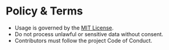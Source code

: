 # Policy & Terms

- Usage is governed by the [MIT License](../../../LICENSE).
- Do not process unlawful or sensitive data without consent.
- Contributors must follow the project Code of Conduct.
